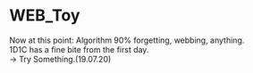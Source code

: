 # WEB_Toy

Now at this point: Algorithm 90% forgetting, webbing, anything. <br>
1D1C has a fine bite from the first day.<br>
-> Try Something.(19.07.20)
